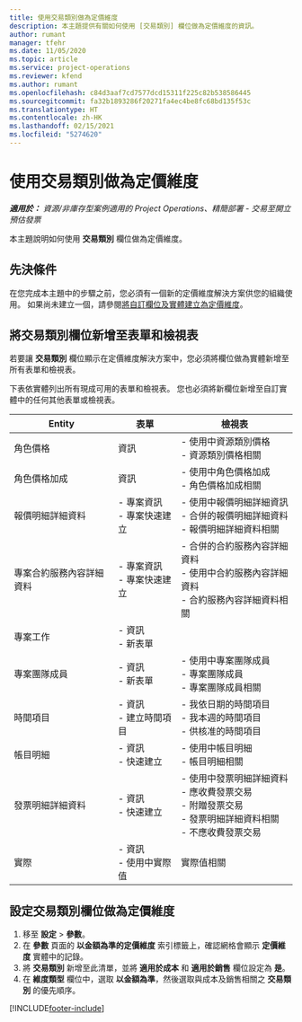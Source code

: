 ```yaml
---
title: 使用交易類別做為定價維度
description: 本主題提供有關如何使用 [交易類別] 欄位做為定價維度的資訊。
author: rumant
manager: tfehr
ms.date: 11/05/2020
ms.topic: article
ms.service: project-operations
ms.reviewer: kfend
ms.author: rumant
ms.openlocfilehash: c84d3aaf7cd7577dcd15311f225c82b538586445
ms.sourcegitcommit: fa32b1893286f20271fa4ec4be8fc68bd135f53c
ms.translationtype: HT
ms.contentlocale: zh-HK
ms.lasthandoff: 02/15/2021
ms.locfileid: "5274620"
---
```

# <a name="use-transaction-category-as-a-pricing-dimension"></a>使用交易類別做為定價維度


_**適用於：** 資源/非庫存型案例適用的 Project Operations、精簡部署 - 交易至開立預估發票_


本主題說明如何使用 **交易類別** 欄位做為定價維度。 

## <a name="prerequisites"></a>先決條件
在您完成本主題中的步驟之前，您必須有一個新的定價維度解決方案供您的組織使用。 如果尚未建立一個，請參閱[將自訂欄位及實體建立為定價維度](create-custom-fields-entities-pricing-dimensions.md)。

## <a name="add-the-transaction-category-field-to-forms-and-views"></a>將交易類別欄位新增至表單和檢視表
若要讓 **交易類別** 欄位顯示在定價維度解決方案中，您必須將欄位做為實體新增至所有表單和檢視表。

下表依實體列出所有現成可用的表單和檢視表。 您也必須將新欄位新增至自訂實體中的任何其他表單或檢視表。

|  Entity        | 表單     |檢視表        |
| ------------------------------|---------------------------------|----------------------------------|
|  角色價格| 資訊 |- 使用中資源類別價格<br> - 資源類別價格相關 |
|  角色價格加成| 資訊|- 使用中角色價格加成<br>- 角色價格加成相關 |
|  報價明細詳細資料|- 專案資訊<br>- 專案快速建立| - 使用中報價明細詳細資訊<br>- 合併的報價明細詳細資料<br>- 報價明細詳細資料相關 |
|  專案合約服務內容詳細資料|- 專案資訊<br>- 專案快速建立|- 合併的合約服務內容詳細資料<br>- 使用中合約服務內容詳細資料<br>- 合約服務內容詳細資料相關 |
|  專案工作|- 資訊<br>- 新表單| &nbsp; |
|  專案團隊成員|- 資訊<br>- 新表單|- 使用中專案團隊成員<br>- 專案團隊成員<br>- 專案團隊成員相關 |
|  時間項目|- 資訊<br>- 建立時間項目|- 我依日期的時間項目<br>- 我本週的時間項目<br>- 供核准的時間項目|
|  帳目明細|- 資訊<br>- 快速建立|- 使用中帳目明細<br>- 帳目明細相關|
|  發票明細詳細資料|- 資訊<br>- 快速建立|- 使用中發票明細詳細資料<br>- 應收費發票交易<br>- 附贈發票交易<br>- 發票明細詳細資料相關 <br>- 不應收費發票交易|
|  實際|- 資訊<br>- 使用中實際值| 實際值相關 |

## <a name="set-up-the-transaction-category-field-as-a-pricing-dimension"></a>設定交易類別欄位做為定價維度

1. 移至 **設定** > **參數**。 
2. 在 **參數** 頁面的 **以金額為準的定價維度** 索引標籤上，確認網格會顯示 **定價維度** 實體中的記錄。
3. 將 **交易類別** 新增至此清單，並將 **適用於成本** 和 **適用於銷售** 欄位設定為 **是**。
4. 在 **維度類型** 欄位中，選取 **以金額為準**，然後選取與成本及銷售相關之 **交易類別** 的優先順序。


[!INCLUDE[footer-include](../includes/footer-banner.md)]